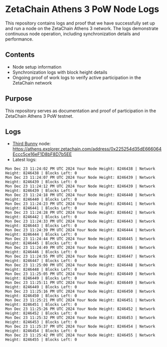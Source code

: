 # ZetaChain Athens 3 PoW Node Logs
This repository contains logs and proof that we have successfully set up and run a node on the ZetaChain Athens 3 network. The logs demonstrate continuous node operation, including synchronization details and performance.

## Contents
- Node setup information
- Synchronization logs with block height details
- Ongoing proof of work logs to verify active participation in the ZetaChain network

## Purpose
This repository serves as documentation and proof of participation in the ZetaChain Athens 3 PoW testnet.

## Logs

- [Third Bunny](https://thirdbunny.xyz/) node: https://athens.explorer.zetachain.com/address/0x225254d35dE666064Eccc5ce16eF1D8bF8D7b5EE
- Latest logs:
```
Mon Dec 23 11:24:02 PM UTC 2024 Your Node Height: 8246438 | Network Height: 8246438 | Blocks Left: 0
Mon Dec 23 11:24:07 PM UTC 2024 Your Node Height: 8246439 | Network Height: 8246439 | Blocks Left: 0
Mon Dec 23 11:24:12 PM UTC 2024 Your Node Height: 8246439 | Network Height: 8246439 | Blocks Left: 0
Mon Dec 23 11:24:18 PM UTC 2024 Your Node Height: 8246440 | Network Height: 8246440 | Blocks Left: 0
Mon Dec 23 11:24:23 PM UTC 2024 Your Node Height: 8246441 | Network Height: 8246441 | Blocks Left: 0
Mon Dec 23 11:24:28 PM UTC 2024 Your Node Height: 8246442 | Network Height: 8246442 | Blocks Left: 0
Mon Dec 23 11:24:33 PM UTC 2024 Your Node Height: 8246443 | Network Height: 8246443 | Blocks Left: 0
Mon Dec 23 11:24:39 PM UTC 2024 Your Node Height: 8246444 | Network Height: 8246444 | Blocks Left: 0
Mon Dec 23 11:24:44 PM UTC 2024 Your Node Height: 8246445 | Network Height: 8246445 | Blocks Left: 0
Mon Dec 23 11:24:49 PM UTC 2024 Your Node Height: 8246446 | Network Height: 8246446 | Blocks Left: 0
Mon Dec 23 11:24:55 PM UTC 2024 Your Node Height: 8246447 | Network Height: 8246447 | Blocks Left: 0
Mon Dec 23 11:25:00 PM UTC 2024 Your Node Height: 8246448 | Network Height: 8246448 | Blocks Left: 0
Mon Dec 23 11:25:05 PM UTC 2024 Your Node Height: 8246449 | Network Height: 8246449 | Blocks Left: 0
Mon Dec 23 11:25:11 PM UTC 2024 Your Node Height: 8246449 | Network Height: 8246449 | Blocks Left: 0
Mon Dec 23 11:25:16 PM UTC 2024 Your Node Height: 8246450 | Network Height: 8246450 | Blocks Left: 0
Mon Dec 23 11:25:21 PM UTC 2024 Your Node Height: 8246451 | Network Height: 8246451 | Blocks Left: 0
Mon Dec 23 11:25:26 PM UTC 2024 Your Node Height: 8246452 | Network Height: 8246452 | Blocks Left: 0
Mon Dec 23 11:25:32 PM UTC 2024 Your Node Height: 8246453 | Network Height: 8246453 | Blocks Left: 0
Mon Dec 23 11:25:37 PM UTC 2024 Your Node Height: 8246454 | Network Height: 8246454 | Blocks Left: 0
Mon Dec 23 11:25:42 PM UTC 2024 Your Node Height: 8246455 | Network Height: 8246455 | Blocks Left: 0
```
